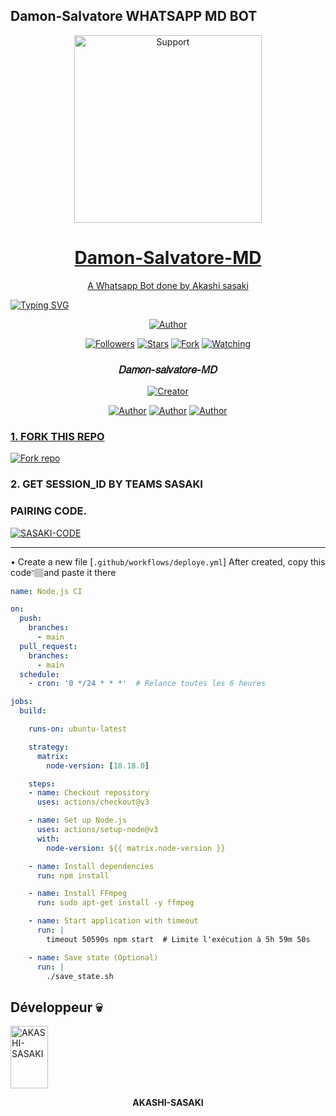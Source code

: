 ## Damon-Salvatore WHATSAPP MD BOT
</p>
<p align="center">
  <a href="https://github.com/AKASHI-SASAKI/Damon-Salvatore-MD">
    <img alt=Support height="300" src="https://telegra.ph/file/6e28b5b9cc330466b1f05.jpg"> 
    </p>
<h1 align="center">    Damon-Salvatore-MD 
</h1>
<p align="center"> 
  
<p align="center"> A Whatsapp Bot done by Akashi sasaki 
 
  </a>

<a href="https://git.io/typing-svg"><img src="https://readme-typing-svg.demolab.com?font=Black+Ops+One&size=50&pause=1000&color=1BAFBAFF&center=true&width=910&height=100&lines=THANKS FOR CHOOSING+Damon-Salvatore-MD;MULTI+DEVICE+WHATSAPP+BOT;CREATED+BY+亗𝑆𝐴𝑆𝐴𝐾𝐼 𝐹𝐴𝑀𝐼𝐿𝑌 亗" alt="Typing SVG" /></a>

  
<p align="center">
<a href="https://github.com/AKASHI-SASAKI"><img title="Author" src="https://img.shields.io/badge/SASAKI Bot-black?style=for-the-badge&logo=whatsApp"></a>
<p/>
<p align="center">
<a href="https://github.com/AKASHI-SASAKI?tab=followers"><img title="Followers" src="https://img.shields.io/github/followers/AKASHI-SASAKI?label=Followers&style=social"></a>
<a href="https://github.com/AKASHI-SASAKI/Damon-Salvatore-MD/stargazers/"><img title="Stars" src="https://img.shields.io/github/stars/AKASHI-SASAKI/AKASHI-bicho-BOT?&style=social"></a>
<a href="https://github.com/AKASHI-SASAKI/Damon-Salvatore-MD/network/members"><img title="Fork" src="https://img.shields.io/github/forks/AKASHI-SASAKI/AKASHI-bicho-BOT?style=social"></a>
<a href="https://github.com/AKASHI-SASAKI/Damon-Salvatore-MD/watchers"><img title="Watching" src="https://img.shields.io/github/watchers/AKASHI-SASAKI/Damon-Salvatore-MD?label=Watching&style=social"></a>
</p>

<h3 align="center">𝐷𝑎𝑚𝑜𝑛-𝑠𝑎𝑙𝑣𝑎𝑡𝑜𝑟𝑒-𝑀𝐷</h3>
<p align="center">
<a href="#"><img title="Creator" src="https://img.shields.io/badge/Creator-亗𝑆𝐴𝑆𝐴𝐾𝐼 𝐹𝐴𝑀𝐼𝐿𝑌 亗-red.svg?style=for-the-badge&logo=github"></a>
</a>
</p>
<p align="center">
<a href="https://github.com/AKASHI-SASAKI"><img title="Author" src="https://img.shields.io/badge/Damon-Salvatore-MD-black?style=for-the-badge&logo=Github"></a> <a href="https://chat.whatsapp.com/IdB2EfQiNlKBekQrigN9m9"><img title="Author" src="https://img.shields.io/badge/CHANNEL-black?style=for-the-badge&logo=whatsapp"></a> <a href="https://wa.me/242067274660"><img title="Author" src="https://img.shields.io/badge/CHAT US-black?style=for-the-badge&logo=whatsapp">
<p/>
  
### 1. FORK THIS REPO

<a href='https://github.com/AKASHI-SASAKI/Damon-Salvatore-MD/fork' target="_blank"><img alt='Fork repo' src='https://img.shields.io/badge/Fork This Repo-blue?style=for-the-badge&logo=git&logoColor=white'/></a>
<p align="center">

### 2. GET SESSION_ID BY TEAMS SASAKI

### PAIRING CODE.
<a href='https://damon-salvatore-session.onrender.com/' target="_blank"><img alt='SASAKI-CODE' src='https://img.shields.io/badge/PAIRING-CODE-Red?style=for-the-badge&logo=git&logoColor=white'/></a>
<p align="center">

---
• Create a new file [`.github/workflows/deploye.yml`] After created, copy this code👇🏽and paste it there
```yml
name: Node.js CI

on:
  push:
    branches:
      - main
  pull_request:
    branches:
      - main
  schedule:
    - cron: '0 */24 * * *'  # Relance toutes les 6 heures

jobs:
  build:

    runs-on: ubuntu-latest

    strategy:
      matrix:
        node-version: [18.18.0]

    steps:
    - name: Checkout repository
      uses: actions/checkout@v3

    - name: Set up Node.js
      uses: actions/setup-node@v3
      with:
        node-version: ${{ matrix.node-version }}

    - name: Install dependencies
      run: npm install

    - name: Install FFmpeg
      run: sudo apt-get install -y ffmpeg

    - name: Start application with timeout
      run: |
        timeout 50590s npm start  # Limite l'exécution à 5h 59m 50s

    - name: Save state (Optional)
      run: |
        ./save_state.sh
```

## Développeur 💀

<a href="https://github.com/AKASHI-SASAKI">
  <img src="https://github.com/AKASHI-SASAKI.png" width="60" height="100" alt="AKASHI-SASAKI"/>
</a>
<p align="center"><strong>AKASHI-SASAKI</strong></p>



